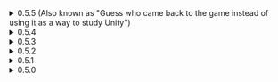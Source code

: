 <details>
<summary>0.5.5 (Also known as "Guess who came back to the game instead of using it as a way to study Unity")</summary>

* Witch Hunter's Tools
	* New item
* Fixed error on start up if BetterUI was not present, for real this time.
* Fixed error on start up if ShrineOfRepair was not present.
* Fixed modded items having small icons when scrapping\printing.
* Rewrote how text strings are filled. Now also dynamically updates with in-game config changes (this feature requires RiskOfOptions version 2.6.0 or higher, will probably throw errors if below).
	* _Thanks to Faby for telling me that my current implementation is shit, new implementation should lead to better performance overall._
* Added missing "restartRequired" flag to some options in RiskOfOptions, mainly those that are used in catalog initialization.
* Made all equipment Enigma incompatible.
	* _I've finally played with Enigma, for the first time in 200 hours, and as it turns out none of my equipment are Enigma-compatible. Skull instantly stops working, dealing damage once, Chronoshift does nothing (while potentially throwing errors in network play) and Checkpoint instantly transforms back into equipment. This is all due to how I made them and how there are checks for what equipment player has. While I can fix it, I honestly don't want to, especially with Chronoshift, maybe on code rewrite._
* Sheen
	* Lowered per stack scaling to 150% (was 250%).
	* Proc coefficient is now 0 (was 1.0).
	* Buff application now has 1.5 second cooldown (can be adjusted in the config).
	* Max buff stacks for the first item is now 3 (was 2).
		* _Original intent for Sheen was to give caster type of character (Loader, Artificer, Acrid to some extend) something to do while their main damaging ability is recharging. However, due to how game is designed, characters that benefit the most from Sheen are those that actively spam abilities together with using primaries, so Huntress, Mercenary and the likes. And those lads obviously don't need more damage. Buff application is now also on a short cooldown and now stacks up to 3 by default, so the intent of stacking the buff and then discharging it after you did your primary "rotation" is there._
	* Added config entries for per stack damage and per stack buff amount.
* Atma's Impaler
	* Changed how item works. Now instead of giving percentage of health as damage, now it gives one level worth of base damage per 250HP (-25% per stack, stacks hyperbolically). Always gives at least one level worth of base damage.
		* _Base damage is a tricky thing to balance to be honest, there is a reason why base game doesn't really do that outside of a single, very rare item. Original Atma had very bad scaling, post loop you would be lucky to get 10 base damage out of it which is nothing. I'll play a bit more with new version to see if it needs additional balancing._
* Adrenaline Core
	* Fixed pick up not rotating.
* Fuelling Bellows
	* Added some additional logging, can be disabled in the config as usual.
* Skull of Impending Doom
	* Fixed damage, but not speed, buff appearing sometimes on clients when using different equipment.
</details>
<details>
<summary>0.5.4 </summary>

* Fixed error on start up if BetterUI was not present.
* Implemented item displays for Sniper and Rocket.
* Chronoshift
	* "Fixed" compatibility issue with NetworkedTimedBuffs
		* _Technically the issue is fixed from NetworkedTimedBuffs side, but since I got the bug report might as well put it here._
* Sorcerer's Pills
	* Added information about what it corrupts to pickup text.
* Updated dependencies.
</details>
<details>
<summary>0.5.3 </summary>

* Adrenaline Core
	* Fixed errors and UI disappearing when using RiskUI
		* _Currently the UI portion of the item just disables itself when it can't find some things that RiskUI removes. I might add actual UI with appropriate style to support RiskUI, but for now, we just disable the leveling bar. It also opens another can of worms of supporting each UI that comes out (which I doubt more will happen but still) and I really don't wanna do that. In the meantime, you can check you current Adrenaline level by looking at the color of the item display's glow._
	* Fixed an issue when disabling UI in RiskOfOptions didn't actually disable it.
</details>
<details>
<summary>0.5.2 </summary>

* Adrenaline Core
	* New item.
* New console command "give_item_ai"
	* It can be used to give AI team items when either Artifact of Evolution is enabled or if players are in Void Fields. Won't work otherwise.
* Skull of Impending Doom
	* DamageType now also inculdes DoT.
* Atma's Impaler
	* BetterUI now shows actual bonus damage from the item instead of percent value.
</details>
<details>
<summary>0.5.1 </summary>

* Pizza Box
	* Tier replaced with Lunar
		* _After some thinking and suggestions, I decided to move Pizza Box into Lunar tier from Legendary. Simply put, the item is way too playstyle changing to be red, unless you deliberately want to play with it, finding it inside Stage 4 chest can lead to frustration, if you pick it up it can end your run and if you don't you just wasted gold on something that you can't even pick up. It doesn't suit Lunar tier stylistically, maybe something for later_.
	* Removed unneeded after parry grace buff, replaced it with in-game invincibility.
* Added item displays for Miner, Enforcer, Nemforcer and Paladin.
</details>
<details>
<summary>0.5.0 </summary>

* Initial release
</details>

